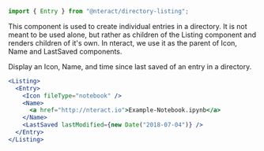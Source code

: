 ```jsx static
import { Entry } from "@nteract/directory-listing";
```

This component is used to create individual entries in a directory. It is not meant to be used alone, but rather as children of the Listing component and renders children of it's own. In nteract, we use it as the parent of Icon, Name and LastSaved components.

Display an Icon, Name, and time since last saved of an entry in a directory.

```jsx
<Listing>
  <Entry>
    <Icon fileType="notebook" />
    <Name>
      <a href="http://nteract.io">Example-Notebook.ipynb</a>
    </Name>
    <LastSaved lastModified={new Date("2018-07-04")} />
  </Entry>
</Listing>
```
